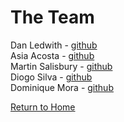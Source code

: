 # The Team
Dan Ledwith - [github](https://github.com/dledw001) <br />
Asia Acosta - [github](https://github.com/aacos007) <br />
Martin Salisbury - [github](https://github.com/Knulleffect) <br />
Diogo Silva - [github](https://github.com/dfern005) <br />
Dominique Mora - [github](https://github.com/Dominique10) <br />

<p><a href="https://dledw001.github.io/BabyBites/">Return to Home</a></p>
